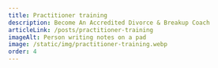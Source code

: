 ```yaml
---
title: Practitioner training
description: Become An Accredited Divorce & Breakup Coach
articleLink: /posts/practitioner-training
imageAlt: Person writing notes on a pad
image: /static/img/practitioner-training.webp
order: 4
---
```

